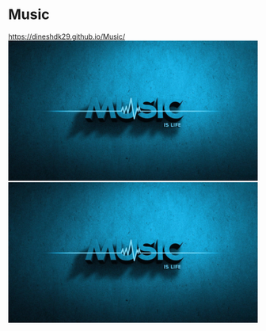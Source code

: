 # Music
https://dineshdk29.github.io/Music/
<img src="images/background.jpg">
![](images/background.jpg)

